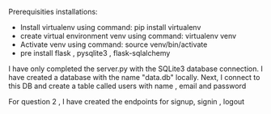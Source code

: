 Prerequisities installations:

- Install virtualenv using command: pip install virtualenv
- create virtual environment venv using command: virtualenv venv
- Activate venv using command: source venv/bin/activate
- pre install flask , pysqlite3 , flask-sqlalchemy

I have only completed the server.py with the SQLite3 database connection.
I have created a database with the name "data.db" locally.
Next, I connect to this DB and create a table called users with name , email and password

For question 2 , I have created the endpoints for signup, signin , logout
